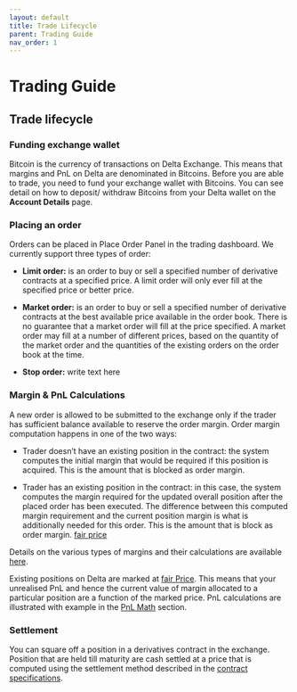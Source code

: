 ```yaml
---
layout: default
title: Trade Lifecycle
parent: Trading Guide
nav_order: 1
---
```


# Trading Guide

## Trade lifecycle

### Funding exchange wallet

Bitcoin is the currency of transactions on Delta Exchange. This means that margins and PnL on Delta are denominated in Bitcoins. Before you are able to trade, you need to fund your exchange wallet with Bitcoins. You can see detail on how to deposit/ withdraw Bitcoins from your Delta wallet on the **Account Details** page.

 ### Placing an order

Orders can be placed in Place Order Panel in the trading dashboard. We currently support three types of order:

  -   **Limit order:** is an order to buy or sell a specified number of derivative contracts at a specified price. A limit order will only ever fill at the specified price or better price.
    
-   **Market order:** is an order to buy or sell a specified number of derivative contracts at the best available price available in the order book. There is no guarantee that a market order will fill at the price specified. A market order may fill at a number of different prices, based on the quantity of the market order and the quantities of the existing orders on the order book at the time.
- **Stop order:** write text here
    
### Margin & PnL Calculations

A new order is allowed to be submitted to the exchange only if the trader has sufficient balance available to reserve the order margin. Order margin computation happens in one of the two ways:

-   Trader doesn’t have an existing position in the contract: the system computes the initial margin that would be required if this position is acquired. This is the amount that is blocked as order margin.
    
-   Trader has an existing position in the contract: in this case, the system computes the margin required for the updated overall position after the placed order has been executed. The difference between this computed margin requirement and the current position margin is what is additionally needed for this order. This is the amount that is block as order margin. [fair price](#fpm)
    
Details on the various types of margins and their calculations are available [here](#marginexplain).

Existing positions on Delta are marked at [fair Price](#fpm). This means that your unrealised PnL and hence the current value of margin allocated to a particular position are a function of the marked price. PnL calculations are illustrated with example in the [PnL Math](#pnlmath) section.

### Settlement

You can square off a position in a derivatives contract in the exchange. Position that are held till maturity are cash settled at a price that is computed using the settlement method described in the [contract specifications](https://delta.exchange/contracts).

  